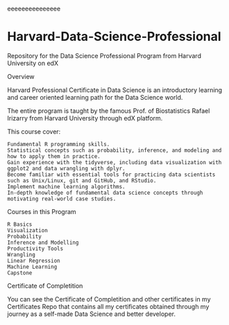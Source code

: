 eeeeeeeeeeeeeee
# Harvard-Data-Science-Professional
Repository for the Data Science Professional Program from Harvard University on edX 

Overview

Harvard Professional Certificate in Data Science is an introductory learning and career oriented learning path for the Data Science world.

The entire program is taught by the famous Prof. of Biostatistics Rafael Irizarry from Harvard University through edX platform.

This course cover:

    Fundamental R programming skills.
    Statistical concepts such as probability, inference, and modeling and how to apply them in practice.
    Gain experience with the tidyverse, including data visualization with ggplot2 and data wrangling with dplyr.
    Become familiar with essential tools for practicing data scientists such as Unix/Linux, git and GitHub, and RStudio.
    Implement machine learning algorithms.
    In-depth knowledge of fundamental data science concepts through motivating real-world case studies.

Courses in this Program

    R Basics
    Visualization
    Probability
    Inference and Modelling
    Productivity Tools
    Wrangling
    Linear Regression
    Machine Learning
    Capstone


Certificate of Completition

You can see the Certificate of Completition and other certificates in my Certificates Repo that contains all my certificates obtained through my journey as a self-made Data Science and better developer.
